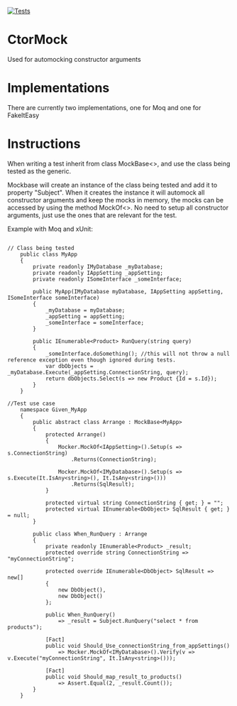 [![Tests](https://github.com/tobiashasslebrant/CtorMock/actions/workflows/dotnet.yml/badge.svg)](https://github.com/tobiashasslebrant/CtorMock/actions/workflows/dotnet.yml)


# CtorMock
Used for automocking constructor arguments

# Implementations

There are currently two implementations, one for Moq and one for FakeItEasy

# Instructions

When writing a test inherit from class MockBase<>, and use the class being tested as the generic.

Mockbase will create an instance of the class being tested and add it to property "Subject".
When it creates the instance it will automock all constructor arguments and keep the mocks in memory, the mocks can be accessed by using the method MockOf<>. No need to setup all constructor arguments, just use the ones that are relevant for the test.

Example with Moq and xUnit:
```

// Class being tested
    public class MyApp
    {
        private readonly IMyDatabase _myDatabase;
        private readonly IAppSetting _appSetting;
        private readonly ISomeInterface _someInterface;
       
        public MyApp(IMyDatabase myDatabase, IAppSetting appSetting, ISomeInterface someInterface)
        {
            _myDatabase = myDatabase;
            _appSetting = appSetting;
            _someInterface = someInterface;
        }

        public IEnumerable<Product> RunQuery(string query)
        {
            _someInterface.doSomething(); //this will not throw a null reference exception even though ignored during tests.
            var dbObjects = _myDatabase.Execute(_appSetting.ConnectionString, query);
            return dbObjects.Select(s => new Product {Id = s.Id});
        }
    }

//Test use case
    namespace Given_MyApp
    {
        public abstract class Arrange : MockBase<MyApp>
        {
            protected Arrange()
            {
                Mocker.MockOf<IAppSetting>().Setup(s => s.ConnectionString)
                    .Returns(ConnectionString);

                Mocker.MockOf<IMyDatabase>().Setup(s => s.Execute(It.IsAny<string>(), It.IsAny<string>()))
                    .Returns(SqlResult);
            }

            protected virtual string ConnectionString { get; } = "";
            protected virtual IEnumerable<DbObject> SqlResult { get; } = null;
        }

        public class When_RunQuery : Arrange
        {
            private readonly IEnumerable<Product> _result;
            protected override string ConnectionString => "myConnectionString";

            protected override IEnumerable<DbObject> SqlResult => new[]
            {
                new DbObject(),
                new DbObject()
            };

            public When_RunQuery()
                => _result = Subject.RunQuery("select * from products");

            [Fact]
            public void Should_Use_connectionString_from_appSettings()
                => Mocker.MockOf<IMyDatabase>().Verify(v => v.Execute("myConnectionString", It.IsAny<string>()));

            [Fact]
            public void Should_map_result_to_products()
                => Assert.Equal(2, _result.Count());
        }
    }
```






